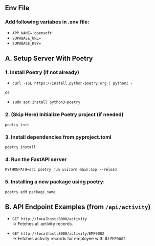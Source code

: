 ## Env File
### Add following variabes in .env file:
- `APP_NAME='opensoft'`
- `SUPABASE_URL=`
- `SUPABASE_KEY=`


## A. Setup Server With Poetry

### 1. Install Poetry (if not already)
- `curl -sSL https://install.python-poetry.org | python3 -`

or 

- `sudo apt install python3-poetry`

### 2. (Skip Here) Initialize Poetry project (if needed)
`poetry init`

### 3. Install dependencies from pyproject.toml
`poetry install`

### 4. Run the FastAPI server
`PYTHONPATH=src poetry run uvicorn main:app --reload`

### 5. Installing a new package using poetry:
`poetry add package_name`


## B. API Endpoint Examples (from `/api/activity`)

- `GET http://localhost:8000/activity`  
  → Fetches all activity records.

- `GET http://localhost:8000/activity/EMP0002`  
  → Fetches activity records for employee with ID `EMP0002`.